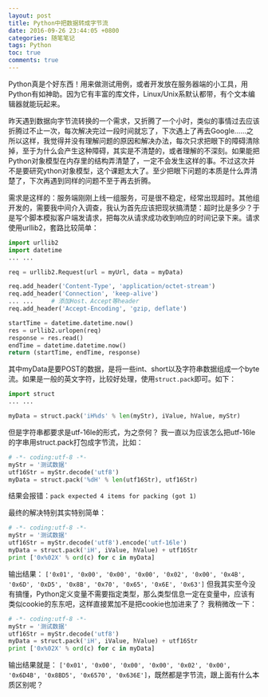 ```yaml
---
layout: post
title: Python中把数据转成字节流
date: 2016-09-26 23:44:05 +0800
categories: 随笔笔记
tags: Python
toc: true
comments: true
---
```

Python真是个好东西！用来做测试用例，或者开发放在服务器端的小工具，用Python有如神助。因为它有丰富的库文件，Linux/Unix系默认都带，有个文本编辑器就能玩起来。

昨天遇到数据向字节流转换的一个需求，又折腾了一个小时，类似的事情过去应该折腾过不止一次，每次解决完过一段时间就忘了，下次遇上了再去Google……之所以这样，我觉得并没有理解问题的原因和解决办法，每次只求把眼下的障碍清除掉，至于为什么会产生这种障碍，其实是不清楚的，或者理解的不深刻。如果能把Python对象模型在内存里的结构弄清楚了，一定不会发生这样的事。不过这次并不是要研究ython对象模型，这个课题太大了。至少把眼下问题的本质是什么弄清楚了，下次再遇到同样的问题不至于再去折腾。
<!-- more -->

需求是这样的：服务端刚刚上线一组服务，可是很不稳定，经常出现超时。其他组开发的，需要我中间介入调查，我认为首先应该把现状搞清楚：超时比是多少？于是写个脚本模拟客户端发请求，把每次从请求成功收到响应的时间记录下来。请求使用urllib2，套路比较简单：
``` python
import urllib2
import datetime
... ...

req = urllib2.Request(url = myUrl, data = myData)

req.add_header('Content-Type', 'application/octet-stream')
req.add_header('Connection', 'keep-alive')
... ...     # 添加Host、Accept等header
req.add_header('Accept-Encoding', 'gzip, deflate')

startTime = datetime.datetime.now()
res = urllib2.urlopen(req)
response = res.read()
endTime = datetime.datetime.now()
return (startTime, endTime, response)
```

其中myData是要POST的数据，是将一些int、short以及字符串数据组成一个byte流。如果是一般的英文字符，比较好处理，使用`struct.pack`即可。如下：
``` python 
import struct
... ...

myData = struct.pack('iH%ds' % len(myStr), iValue, hValue, myStr)
```
但是字符串都要求是utf-16le的形式，为之奈何？
我一直以为应该怎么把utf-16le的字串用struct.pack打包成字节流，比如：
``` python
# -*- coding:utf-8 -*-
myStr = '测试数据'
utf16Str = myStr.decode('utf8')
myData = struct.pack('%dH' % len(utf16Str), utf16Str)
```
结果会报错：`pack expected 4 items for packing (got 1)`

最终的解决特别其实特别简单：
``` python
# -*- coding:utf-8 -*-
myStr = '测试数据'
utf16Str = myStr.decode('utf8').encode('utf-16le')
myData = struct.pack('iH', iValue, hValue) + utf16Str
print ['0x%02X' % ord(c) for c in myData]
```
输出结果：
`['0x01', '0x00', '0x00', '0x00', '0x02', '0x00', '0x4B', '0x6D', '0xD5', '0x8B', '0x70', '0x65', '0x6E', '0x63']`
但我其实至今没有搞懂，Python定义变量不需要指定类型，那么类型信息一定在变量中，应该有类似cookie的东东吧，这样直接累加不是把cookie也加进来了？
我稍微改一下：

``` python
# -*- coding:utf-8 -*-
myStr = '测试数据'
utf16Str = myStr.decode('utf8')
myData = struct.pack('iH', iValue, hValue) + utf16Str
print ['0x%02X' % ord(c) for c in myData]
```
输出结果就是：
`['0x01', '0x00', '0x00', '0x00', '0x02', '0x00', '0x6D4B', '0x8BD5', '0x6570', '0x636E']`，既然都是字节流，跟上面有什么本质区别呢？
